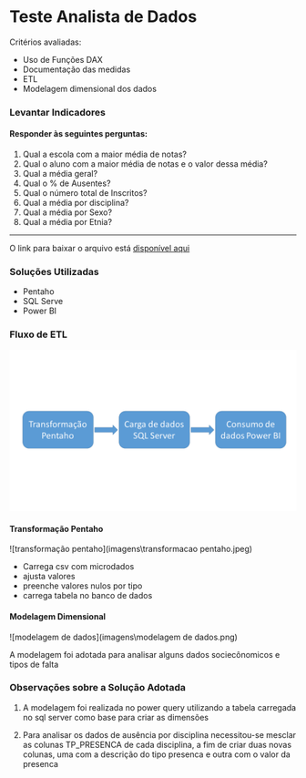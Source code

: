 # Teste Analista de Dados
Critérios avaliadas:
- Uso de Funções DAX
- Documentação das medidas
- ETL
- Modelagem dimensional dos dados

### Levantar Indicadores
#### Responder às seguintes perguntas:
1. Qual a escola com a maior média de notas?
2. Qual o aluno com a maior média de notas e o valor dessa média?
3. Qual a média geral?
4. Qual o % de Ausentes?
5. Qual o número total de Inscritos?
6. Qual a média por disciplina?
7. Qual a média por Sexo?
8. Qual a média por Etnia?

______________

O link para baixar o arquivo está [disponível aqui](https://drive.google.com/drive/folders/1Ppd7osQTAqLDhEbYrsYKbd63GKD7Wrss?usp=share_link)

### Soluções Utilizadas

- Pentaho
- SQL Serve
- Power BI

### Fluxo de ETL

<img src="imagens\fluxo de trabalho.png">

#### Transformação Pentaho

![transformação pentaho](imagens\transformacao pentaho.jpeg)

- Carrega csv com microdados
- ajusta valores 
- preenche valores nulos por tipo
- carrega tabela no banco de dados 


#### Modelagem Dimensional

![modelagem de dados](imagens\modelagem de dados.png)

A modelagem foi adotada para analisar alguns dados sociecônomicos e tipos de falta

### Observações sobre a Solução Adotada

1. A modelagem foi realizada no power query utilizando a tabela carregada no sql server como base para criar as dimensões

2. Para analisar os dados de ausência por disciplina necessitou-se mesclar as colunas TP_PRESENCA de cada disciplina, a fim de criar duas novas colunas, uma com a descrição do tipo presenca e outra com o valor da presenca